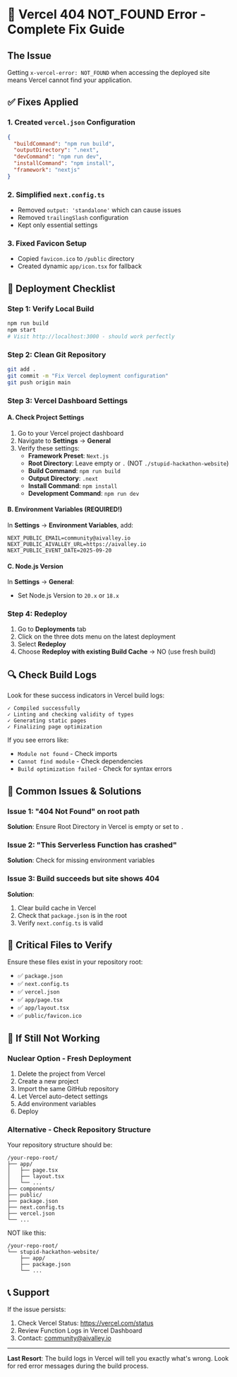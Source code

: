 # 🚨 Vercel 404 NOT_FOUND Error - Complete Fix Guide

## The Issue
Getting `x-vercel-error: NOT_FOUND` when accessing the deployed site means Vercel cannot find your application.

## ✅ Fixes Applied

### 1. Created `vercel.json` Configuration
```json
{
  "buildCommand": "npm run build",
  "outputDirectory": ".next",
  "devCommand": "npm run dev",
  "installCommand": "npm install",
  "framework": "nextjs"
}
```

### 2. Simplified `next.config.ts`
- Removed `output: 'standalone'` which can cause issues
- Removed `trailingSlash` configuration
- Kept only essential settings

### 3. Fixed Favicon Setup
- Copied `favicon.ico` to `/public` directory
- Created dynamic `app/icon.tsx` for fallback

## 🔧 Deployment Checklist

### Step 1: Verify Local Build
```bash
npm run build
npm start
# Visit http://localhost:3000 - should work perfectly
```

### Step 2: Clean Git Repository
```bash
git add .
git commit -m "Fix Vercel deployment configuration"
git push origin main
```

### Step 3: Vercel Dashboard Settings

#### A. Check Project Settings
1. Go to your Vercel project dashboard
2. Navigate to **Settings** → **General**
3. Verify these settings:
   - **Framework Preset**: `Next.js`
   - **Root Directory**: Leave empty or `.` (NOT `./stupid-hackathon-website`)
   - **Build Command**: `npm run build`
   - **Output Directory**: `.next`
   - **Install Command**: `npm install`
   - **Development Command**: `npm run dev`

#### B. Environment Variables (REQUIRED!)
In **Settings** → **Environment Variables**, add:
```
NEXT_PUBLIC_EMAIL=community@aivalley.io
NEXT_PUBLIC_AIVALLEY_URL=https://aivalley.io
NEXT_PUBLIC_EVENT_DATE=2025-09-20
```

#### C. Node.js Version
In **Settings** → **General**:
- Set Node.js Version to `20.x` or `18.x`

### Step 4: Redeploy
1. Go to **Deployments** tab
2. Click on the three dots menu on the latest deployment
3. Select **Redeploy**
4. Choose **Redeploy with existing Build Cache** → NO (use fresh build)

## 🔍 Check Build Logs

Look for these success indicators in Vercel build logs:
```
✓ Compiled successfully
✓ Linting and checking validity of types
✓ Generating static pages
✓ Finalizing page optimization
```

If you see errors like:
- `Module not found` - Check imports
- `Cannot find module` - Check dependencies
- `Build optimization failed` - Check for syntax errors

## 🚫 Common Issues & Solutions

### Issue 1: "404 Not Found" on root path
**Solution**: Ensure Root Directory in Vercel is empty or set to `.`

### Issue 2: "This Serverless Function has crashed"
**Solution**: Check for missing environment variables

### Issue 3: Build succeeds but site shows 404
**Solution**: 
1. Clear build cache in Vercel
2. Check that `package.json` is in the root
3. Verify `next.config.ts` is valid

## 📝 Critical Files to Verify

Ensure these files exist in your repository root:
- ✅ `package.json`
- ✅ `next.config.ts`
- ✅ `vercel.json`
- ✅ `app/page.tsx`
- ✅ `app/layout.tsx`
- ✅ `public/favicon.ico`

## 🔄 If Still Not Working

### Nuclear Option - Fresh Deployment
1. Delete the project from Vercel
2. Create a new project
3. Import the same GitHub repository
4. Let Vercel auto-detect settings
5. Add environment variables
6. Deploy

### Alternative - Check Repository Structure
Your repository structure should be:
```
/your-repo-root/
├── app/
│   ├── page.tsx
│   ├── layout.tsx
│   └── ...
├── components/
├── public/
├── package.json
├── next.config.ts
├── vercel.json
└── ...
```

NOT like this:
```
/your-repo-root/
└── stupid-hackathon-website/
    ├── app/
    ├── package.json
    └── ...
```

## 📞 Support

If the issue persists:
1. Check Vercel Status: https://vercel.com/status
2. Review Function Logs in Vercel Dashboard
3. Contact: community@aivalley.io

---

**Last Resort**: The build logs in Vercel will tell you exactly what's wrong. Look for red error messages during the build process.
